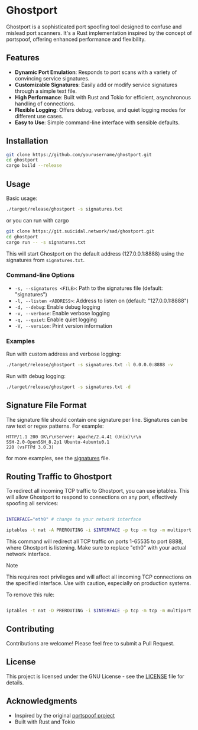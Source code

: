 # Ghostport

Ghostport is a sophisticated port spoofing tool designed to confuse and mislead port scanners. It's a Rust implementation inspired by the concept of portspoof, offering enhanced performance and flexibility.

## Features

- **Dynamic Port Emulation**: Responds to port scans with a variety of convincing service signatures.
- **Customizable Signatures**: Easily add or modify service signatures through a simple text file.
- **High Performance**: Built with Rust and Tokio for efficient, asynchronous handling of connections.
- **Flexible Logging**: Offers debug, verbose, and quiet logging modes for different use cases.
- **Easy to Use**: Simple command-line interface with sensible defaults.

## Installation

```bash
git clone https://github.com/yourusername/ghostport.git
cd ghostport
cargo build --release
```

## Usage

Basic usage:

```bash
./target/release/ghostport -s signatures.txt
```

or you can run with cargo 
```bash
git clone https://git.suicidal.network/sad/ghostport.git
cd ghostport 
cargo run -- -s signatures.txt
```

This will start Ghostport on the default address (127.0.0.1:8888) using the signatures from `signatures.txt`.

### Command-line Options

- `-s, --signatures <FILE>`: Path to the signatures file (default: "signatures")
- `-l, --listen <ADDRESS>`: Address to listen on (default: "127.0.0.1:8888")
- `-d, --debug`: Enable debug logging
- `-v, --verbose`: Enable verbose logging
- `-q, --quiet`: Enable quiet logging
- `-V, --version`: Print version information

### Examples

Run with custom address and verbose logging:

```bash
./target/release/ghostport -s signatures.txt -l 0.0.0.0:8888 -v
```

Run with debug logging:

```bash
./target/release/ghostport -s signatures.txt -d
```

## Signature File Format

The signature file should contain one signature per line. Signatures can be raw text or regex patterns. For example:

```
HTTP/1.1 200 OK\r\nServer: Apache/2.4.41 (Unix)\r\n
SSH-2.0-OpenSSH_8.2p1 Ubuntu-4ubuntu0.1
220 (vsFTPd 3.0.3)
```
for more examples, see the [signatures](signatures.txt) file.

## Routing Traffic to Ghostport

To redirect all incoming TCP traffic to Ghostport, you can use iptables. This will allow Ghostport to respond to connections on any port, effectively spoofing all services:

```bash

INTERFACE="eth0" # change to your network interface

iptables -t nat -A PREROUTING -i $INTERFACE -p tcp -m tcp -m multiport --dports 1:65535 -j REDIRECT --to-ports 8888

```

This command will redirect all TCP traffic on ports 1-65535 to port 8888, where Ghostport is listening. Make sure to replace "eth0" with your actual network interface.

> [!NOTE]
> This requires root privileges and will affect all incoming TCP connections on the specified interface. Use with caution, especially on production systems.

To remove this rule:

```bash

iptables -t nat -D PREROUTING -i $INTERFACE -p tcp -m tcp -m multiport --dports 1:65535 -j REDIRECT --to-ports 8888

```

## Contributing

Contributions are welcome! Please feel free to submit a Pull Request.

## License

This project is licensed under the GNU License - see the [LICENSE](LICENSE) file for details.

## Acknowledgments

- Inspired by the original [portspoof project](https://github.com/drk1wi/portspoof)
- Built with Rust and Tokio
